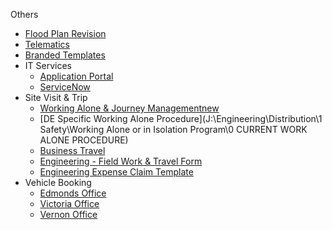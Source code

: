 ​​Others

*   [Flood Plan Revision](file:///J:/Engineering/Distribution/DE%20Flood%20Plan)
*   [Telematics](https://hw.bchydro.bc.ca/basicpage/telematics)
*   [Branded Templates](https://hw.bchydro.bc.ca/basicpage/templates)
*   IT Services
    *   [Application Portal](http://bchap/esd)
    *   [ServiceNow](https://bchydro.service-now.com/sp/)
*   Site Visit & Trip
    *   [Worki​​ng Alone &amp; Journey Management​<new date="2024-11-29">new</new>](https://hw.bchydro.bc.ca/basicpage/working-alone)
    *   [DE Specific Working Alone Procedure<new></new>](J:\Engineering\Distribution\1 Safety\Working Alone or in Isolation Program\0 CURRENT WORK ALONE PROCEDURE)
    *   [Business Travel​​](https://hw.bchydro.bc.ca/p/travel/Pages/Home.aspx)
    *   [Engineering - Field Work & Travel Form<new date="2024-12-04"></new>](https://hydroshare.bchydro.bc.ca/sites/engineering/HydroWeb%20Documents/Engineering%20Travel/Engineering%20Travel%20Form.pdf)
    *   [Engineering Expense Claim Template<new date="2024-12-04"></new>](https://hydroshare.bchydro.bc.ca/sites/engineering/HydroWeb%20Documents/Resources/Engineering%20Expense%20Claim%20Template.xlsx?d=w478c44664106465e8709a9391e65e56a)
*   Vehicle Booking
    *   [Edmonds Office](https://hydroshare.bchydro.bc.ca/sites/de/Lists/Regional%20DE%20Pool%20Vehicle/calendar.aspx)
    *   [Victoria Office](https://hydroshare.bchydro.bc.ca/sites/de/Lists/Victoria%20Pool%20Vehicle%20%2019S71/calendar.aspx)
    *   [Vernon Office](https://hydroshare.bchydro.bc.ca/sites/de/Lists/Vernon%20Pool%20Vehicle%20%2019S03/calendar.aspx)